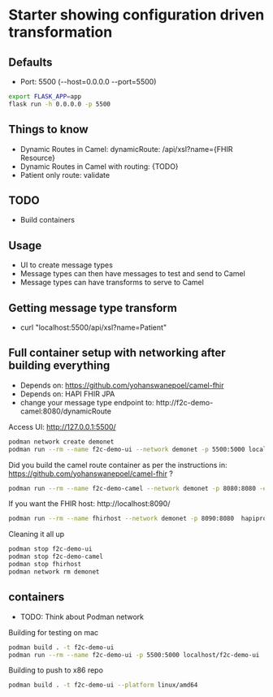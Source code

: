 # Starter showing configuration driven transformation

## Defaults
* Port: 5500 (--host=0.0.0.0 --port=5500) 
```bash
export FLASK_APP=app
flask run -h 0.0.0.0 -p 5500
```



## Things to know
* Dynamic Routes in Camel: dynamicRoute: /api/xsl?name={FHIR Resource}
* Dynamic Routes in Camel with routing: {TODO}
* Patient only route: validate

## TODO
* Build containers

## Usage
* UI to create message types
* Message types can then have messages to test and send to Camel
* Message types can have transforms to serve to Camel 

## Getting message type transform
* curl "localhost:5500/api/xsl?name=Patient"

## Full container setup with networking after building everything
* Depends on: https://github.com/yohanswanepoel/camel-fhir
* Depends on: HAPI FHIR JPA
* change your message type endpoint to: http://f2c-demo-camel:8080/dynamicRoute

Access UI: http://127.0.0.1:5500/
```bash
podman network create demonet
podman run --rm --name f2c-demo-ui --network demonet -p 5500:5000 localhost/f2c-demo-ui
```


Did you build the camel route container as per the instructions in: https://github.com/yohanswanepoel/camel-fhir ?
```bash
podman run --rm --name f2c-demo-camel --network demonet -p 8080:8080 -e env_xslhost="http://f2c-demo-ui:5000/api/xsl?name=" -e env_fhirhost="http://fhirhost:8080/fhir" -e env_cdahost="http://10.215.66.15:5500/cda_system" f2c-demo-camel
```

If you want the FHIR host: http://localhost:8090/
```bash
podman run --rm --name fhirhost --network demonet -p 8090:8080  hapiproject/hapi:latest
```

Cleaning it all up
```bash
podman stop f2c-demo-ui
podman stop f2c-demo-camel
podman stop fhirhost
podman network rm demonet
```


## containers

* TODO: Think about Podman network

Building for testing on mac
```bash
podman build . -t f2c-demo-ui
podman run --rm --name f2c-demo-ui -p 5500:5000 localhost/f2c-demo-ui
```

Building to push to x86 repo
```bash
podman build . -t f2c-demo-ui --platform linux/amd64
```

